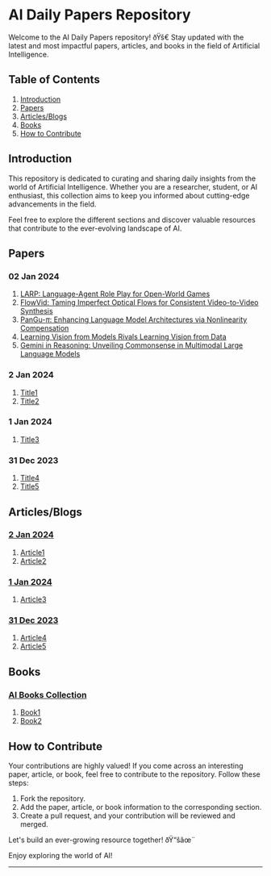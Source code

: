 # AI Daily Papers Repository

Welcome to the AI Daily Papers repository! ðŸš€ Stay updated with the latest and most impactful papers, articles, and books in the field of Artificial Intelligence.

## Table of Contents
1. [Introduction](#introduction)
2. [Papers](#papers)
3. [Articles/Blogs](#articlesblogs)
4. [Books](https://github.com/pranavbelhekar01/Notes/blob/main/Books.md)
5. [How to Contribute](#how-to-contribute)

## Introduction
This repository is dedicated to curating and sharing daily insights from the world of Artificial Intelligence. Whether you are a researcher, student, or AI enthusiast, this collection aims to keep you informed about cutting-edge advancements in the field.

Feel free to explore the different sections and discover valuable resources that contribute to the ever-evolving landscape of AI.

## Papers
### 02 Jan 2024
1. [LARP: Language-Agent Role Play for Open-World Games](https://huggingface.co/papers/2312.17653)
2. [FlowVid: Taming Imperfect Optical Flows for Consistent Video-to-Video Synthesis](https://huggingface.co/papers/2312.17681)
3. [PanGu-$π$: Enhancing Language Model Architectures via Nonlinearity Compensation](https://huggingface.co/papers/2312.17276)
4. [Learning Vision from Models Rivals Learning Vision from Data](https://huggingface.co/papers/2312.17742)
5. [Gemini in Reasoning: Unveiling Commonsense in Multimodal Large Language Models](https://huggingface.co/papers/2312.17661)

### 2 Jan 2024
1. [Title1](Link1)
2. [Title2](Link2)

### 1 Jan 2024
1. [Title3](Link3)

### 31 Dec 2023
1. [Title4](Link4)
2. [Title5](Link5)

## Articles/Blogs
### [2 Jan 2024](articles/2_Jan_2024.md)
1. [Article1](Link1)
2. [Article2](Link2)

### [1 Jan 2024](articles/1_Jan_2024.md)
1. [Article3](Link3)

### [31 Dec 2023](articles/31_Dec_2023.md)
1. [Article4](Link4)
2. [Article5](Link5)

## Books
### [AI Books Collection](books/README.md)
1. [Book1](Link1)
2. [Book2](Link2)

## How to Contribute
Your contributions are highly valued! If you come across an interesting paper, article, or book, feel free to contribute to the repository. Follow these steps:
1. Fork the repository.
2. Add the paper, article, or book information to the corresponding section.
3. Create a pull request, and your contribution will be reviewed and merged.

Let's build an ever-growing resource together! ðŸ“šâœ¨

Enjoy exploring the world of AI!

---

